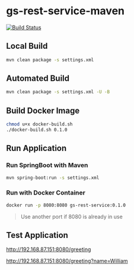 # gs-rest-service-maven

[![Build Status](https://drone.xdevops.cn/api/badges/cookcodeblog/gs-rest-service-maven/status.svg?ref=refs/heads/develop)](https://drone.xdevops.cn/cookcodeblog/gs-rest-service-maven)



## Local Build

```bash
mvn clean package -s settings.xml
```

## Automated Build

```bash
mvn clean package -s settings.xml -U -B
```

## Build Docker Image

```bash
chmod u+x docker-build.sh
./docker-build.sh 0.1.0
```

## Run Application

### Run SpringBoot with Maven

```bash
mvn spring-boot:run -s settings.xml
```

### Run with Docker Container

```bash
docker run -p 8080:8080 gs-rest-service:0.1.0

```

> Use another port if 8080 is already in use

## Test Application

http://192.168.87.151:8080/greeting

http://192.168.87.151:8080/greeting?name=William